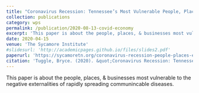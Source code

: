 ```yaml
---
title: "Coronavirus Recession: Tennessee’s Most Vulnerable People, Places, and Employers"
collection: publications
category: wps
permalink: /publication/2020-08-13-covid-economy
excerpt: 'This paper is about the people, places, & businesses most vulnerable to the negative externalities of rapidly spreading communincable diseases.'
date: 2020-04-15
venue: 'The Sycamore Institute'
#slidesurl: 'http://academicpages.github.io/files/slides2.pdf'
paperurl: 'https://sycamoretn.org/coronavirus-recession-people-places-employers/'
citation: 'Tuggle, Bryce. (2020). &quot;Coronavirus Recession: Tennessee’s Most Vulnerable People, Places, and Employers.&quot; <i>The Sycamore Institute</i>.'
---
```


This paper is about the people, places, & businesses most vulnerable to the negative externalities of rapidly spreading communincable diseases.
